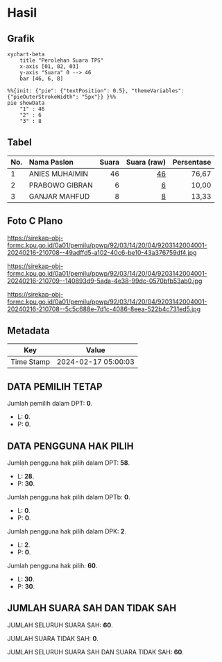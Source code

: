 # Hasil

## Grafik

```mermaid
xychart-beta
    title "Perolehan Suara TPS"
    x-axis [01, 02, 03]
    y-axis "Suara" 0 --> 46
    bar [46, 6, 8]
```

```mermaid
%%{init: {"pie": {"textPosition": 0.5}, "themeVariables": {"pieOuterStrokeWidth": "5px"}} }%%
pie showData
    "1" : 46
    "2" : 6
    "3" : 8
```

## Tabel

| No. | Nama Paslon    | Suara | Suara (raw) | Persentase |
|:--- |:-------------- | -----:| -----------:| ----------:|
| 1   | ANIES MUHAIMIN | 46    | [46][p-1]   | 76,67      |
| 2   | PRABOWO GIBRAN | 6     | [6][p-2]    | 10,00      |
| 3   | GANJAR MAHFUD  | 8     | [8][p-3]    | 13,33      |


[p-1]: https://github.com/gigit-pemilu/pemilu-2024-92-papua-barat/blob/main/pilpres/hitung-suara/sub/92-papua-barat/sub/03-fak-fak/sub/14-mbahamdandara/sub/2004-waremu/sub/001-tps/sub/paslon-1.txt
[p-2]: https://github.com/gigit-pemilu/pemilu-2024-92-papua-barat/blob/main/pilpres/hitung-suara/sub/92-papua-barat/sub/03-fak-fak/sub/14-mbahamdandara/sub/2004-waremu/sub/001-tps/sub/paslon-2.txt
[p-3]: https://github.com/gigit-pemilu/pemilu-2024-92-papua-barat/blob/main/pilpres/hitung-suara/sub/92-papua-barat/sub/03-fak-fak/sub/14-mbahamdandara/sub/2004-waremu/sub/001-tps/sub/paslon-3.txt

## Foto C Plano

https://sirekap-obj-formc.kpu.go.id/0a01/pemilu/ppwp/92/03/14/20/04/9203142004001-20240216-210708--49adffd5-a102-40c6-be10-43a376759df4.jpg

https://sirekap-obj-formc.kpu.go.id/0a01/pemilu/ppwp/92/03/14/20/04/9203142004001-20240216-210709--140893d9-5ada-4e38-99dc-0570bfb53ab0.jpg

https://sirekap-obj-formc.kpu.go.id/0a01/pemilu/ppwp/92/03/14/20/04/9203142004001-20240216-210708--5c5c688e-7d1c-4086-8eea-522b4c731ed5.jpg


## Metadata

| Key        | Value               |
| ---------- | ------------------- |
| Time Stamp | 2024-02-17 05:00:03 |


## DATA PEMILIH TETAP

Jumlah pemilih dalam DPT: **0**.
 * L: **0**.
 * P: **0**.

## DATA PENGGUNA HAK PILIH

Jumlah pengguna hak pilih dalam DPT: **58**.
 * L: **28**.
 * P: **30**.

Jumlah pengguna hak pilih dalam DPTb: **0**.
 * L: **0**.
 * P: **0**.

Jumlah pengguna hak pilih dalam DPK: **2**.
 * L: **2**.
 * P: **0**.

Jumlah pengguna hak pilih: **60**.
 * L: **30**.
 * P: **30**.

## JUMLAH SUARA SAH DAN TIDAK SAH

JUMLAH SELURUH SUARA SAH: **60**.

JUMLAH SUARA TIDAK SAH: **0**.

JUMLAH SELURUH SUARA SAH DAN SUARA TIDAK SAH: **60**.


